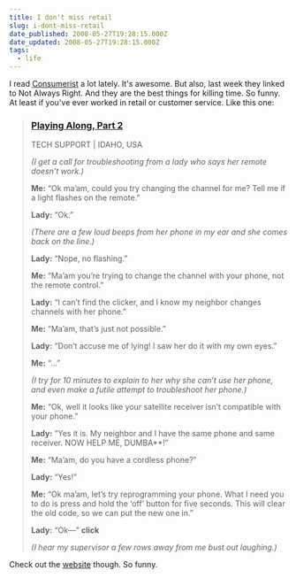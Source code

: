 ```yaml
---
title: I don't miss retail
slug: i-dont-miss-retail
date_published: 2008-05-27T19:28:15.000Z
date_updated: 2008-05-27T19:28:15.000Z
tags:
  - life
---
```


I read [Consumerist](http://consumerist.com) a lot lately. It's awesome. But also, last week they linked to Not Always Right. And they are the best things for killing time. So funny. At least if you've ever worked in retail or customer service. Like this one:

> ### [Playing Along, Part 2](http://notalwaysright.com/playing-along-part-2/569)
>
> TECH SUPPORT | IDAHO, USA
>
>
> *(I get a call for troubleshooting from a lady who says her remote doesn’t work.)*
>
> **Me:** “Ok ma’am, could you try changing the channel for me? Tell me if a light flashes on the remote.”
>
> **Lady:** “Ok.”
>
> *(There are a few loud beeps from her phone in my ear and she comes back on the line.)*
>
> **Lady:** “Nope, no flashing.”
>
> **Me:** “Ma’am you’re trying to change the channel with your phone, not the remote control.”
>
> **Lady:** “I can’t find the clicker, and I know my neighbor changes channels with her phone.”
>
> **Me:** “Ma’am, that’s just not possible.”
>
> **Lady:** “Don’t accuse me of lying! I saw her do it with my own eyes.”
>
> **Me:** “…”
>
> *(I try for 10 minutes to explain to her why she can’t use her phone, and even make a futile attempt to troubleshoot her phone.)*
>
> **Me:** “Ok, well it looks like your satellite receiver isn’t compatible with your phone.”
>
> **Lady:** “Yes it is. My neighbor and I have the same phone and same receiver. NOW HELP ME, DUMBA**!”
>
> **Me:** “Ma’am, do you have a cordless phone?”
>
> **Lady:** “Yes!”
>
> **Me:** “Ok ma’am, let’s try reprogramming your phone. What I need you to do is press and hold the ‘off’ button for five seconds. This will clear the old code, so we can put the new one in.”
>
> **Lady:** “Ok—” **click**
>
> *(I hear my supervisor a few rows away from me bust out laughing.)*

Check out the [website](http://notalwaysright.com) though. So funny.
